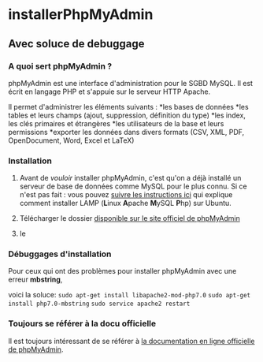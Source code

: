 # installerPhpMyAdmin
## Avec soluce de debuggage 



### A quoi sert phpMyAdmin ?
 
 phpMyAdmin est une interface d'administration pour le SGBD MySQL. Il est écrit en langage PHP et s'appuie sur le serveur HTTP Apache.

Il permet d'administrer les éléments suivants :
*les bases de données
*les tables et leurs champs (ajout, suppression, définition du type)
*les index, les clés primaires et étrangères
*les utilisateurs de la base et leurs permissions
*exporter les données dans divers formats (CSV, XML, PDF, OpenDocument, Word, Excel et LaTeX)

### Installation

1. Avant de *vouloir* installer phpMyAdmin, c'est qu'on a déjà installé un serveur de base de données comme MySQL pour le plus connu.
    Si ce n'est pas fait : vous pouvez [suivre les instructions ici](https://github.com/becodeorg/BeCode/wiki/Installer-LAMP-sur-Ubuntu) qui explique comment installer LAMP (**L**inux **A**pache **M**ySQL **P**hp) sur Ubuntu.
    
2. Télécharger le dossier [disponible sur le site officiel de phpMyAdmin](https://www.phpmyadmin.net/)
3. le 

### Débuggages d'installation

Pour ceux qui ont des problèmes pour installer phpMyAdmin avec une erreur **mbstring**, 

voici la soluce:
    `sudo apt-get install libapache2-mod-php7.0`
    `sudo apt-get install php7.0-mbstring`
    `sudo service apache2 restart`


### Toujours se référer à la docu officielle

Il est toujours intéressant de se référer à [la documentation en ligne officielle de phpMyAdmin](http://localhost/phpmyadmin/doc/html/index.html).
